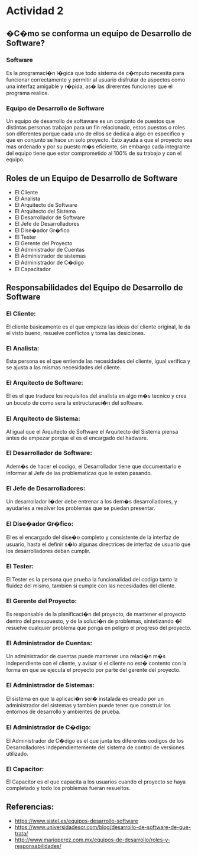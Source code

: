 # Actividad 2

## �C�mo se conforma un equipo de Desarrollo de Software?

### Software

Es la programaci�n l�gica que todo sistema de c�mputo necesita para funcionar correctamente y permitir al usuario disfrutar de aspectos como una interfaz amigable y r�pida, as� las direrentes funciones que el programa realice.

### Equipo de Desarrollo de Software 

Un equipo de desarrollo de softaware es un conjunto de puestos que distintas personas trabajan para un fin relacionado, estos puestos o roles son diferentes porque cada uno de ellos se dedica a algo en especifico y que en conjunto se hace un solo proyecto. Esto ayuda a que el proyecto sea mas ordenado y por su puesto m�s eficiente, sin embargo cada integrante del equipo tiene que estar comprometido al 100% de su trabajo y con el equipo.

## Roles de un Equipo de Desarrollo de Software

- El Cliente
- El Analista
- El Arquitecto de Software
- El Arquitecto del Sistema
- El Desarrollador de Software
- El Jefe de Desarrolladores
- El Dise�ador Gr�fico
- El Tester
- El Gerente del Proyecto
- El Administrador de Cuentas
- El Administrador de sistemas
- El Administrador de C�digo
- El Capacitador

## Responsabilidades del Equipo de Desarrollo de Software

### El Cliente:

El cliente basicamente es el que empieza las ideas del cliente original, le da el visto bueno, resuelve conflictos y toma las desiciones.

### El Analista:

Esta persona es el que entiende las necesidades del cliente, igual verifica y se ajusta a las mismas necesidades del cliente.

### El Arquitecto de Software:

El es el que traduce los requisitos del analista en algo m�s tecnico y crea un boceto de como sera la extructuraci�n del software.

### El Arquitecto de Sistema: 

Al igual que el Arquitecto de Software el Arquitecto del Sistema piensa antes de empezar porque el es el encargado del hadware.

### El Desarrollador de Software:

Adem�s de hacer el codigo, el Desarrollador tiene que documentarlo e informar al Jefe de las problematicas que le esten pasando.

### El Jefe de Desarrolladores:

Un desarrollador l�der debe entrenar a los dem�s desarrolladores, y ayudarles a resolver los problemas que se puedan presentar.

### El Dise�ador Gr�fico:

El es el encargado del dise�o completo y consistente de la interfaz de usuario, hasta el definir s�lo algunas directrices de interfaz de usuario que los desarrolladores deban cumplir.

### El Tester:

El Tester es la persona que prueba la funcionalidad del codigo tanto la fluidez del mismo, tambien si cumple con las necesidades del cliente.

### El Gerente del Proyecto:

Es responsable de la planificaci�n del proyecto, de mantener el proyecto dentro del presupuesto, y de la soluci�n de problemas, sintetizando �l resuelve cualquier problema que ponga en peligro el progreso del proyecto.

### El Administrador de Cuentas:

Un administrador de cuentas puede mantener una relaci�n m�s independiente con el cliente, y avisar si el cliente no est� contento con la forma en que se ejecuta el proyecto por parte del gerente del proyecto.

### El Administrador de Sistemas:

El sistema en que la aplicaci�n ser� instalada es creado por un administrador del sistemas y tambien puede tener que construir los entornos de desarrollo y ambientes de prueba.

### El Administrador de C�digo:

El Administrador de C�digo es el que junta los diferentes codigos de los Desarrolladores independientemente del sistema de control de versiones utilizado.

### El Capacitor:

El Capacitor es el que capacita a los usuarios cuando el proyecto se haya completado y todo los problemas fueran resueltos.

## Referencias:

- https://www.sistel.es/equipos-desarrollo-software
- https://www.universidadescr.com/blog/desarrollo-de-software-de-que-trata/
- http://www.marioperez.com.mx/equipos-de-desarrollo/roles-y-responsabilidades/
